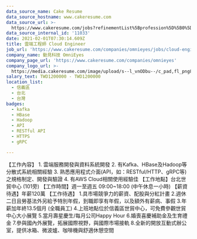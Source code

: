 ```yaml
---
data_source_name: Cake Resume
data_source_hostname: www.cakeresume.com
data_source_url: >-
  https://www.cakeresume.com/jobs?refinementList%5Bprofession%5D%5B0%5D=tech_devops&refi[…]5D=per_year&range%5Bsalary_range%5D%5Bmin%5D=1000000&page=2
data_source_internal_id: '11033'
date: 2021-02-01T07:30:14.609Z
title: 雲端工程師 Cloud Engineer
job_url: 'https://www.cakeresume.com/companies/omnieyes/jobs/cloud-engineer-245fd2'
company_name: 動見科技 OmniEyes
company_page_url: 'https://www.cakeresume.com/companies/omnieyes'
company_logo_url: >-
  https://media.cakeresume.com/image/upload/s--l_vnODbu--/c_pad,fl_png8,h_200,w_200/v1595473957/ajjhkrp5dna8i0x79iqs.png
salary_text: TWD1200000 - TWD1200000
location_list:
  - 信義區
  - 台北
  - 台灣
badges:
  - kafka
  - HBase
  - Hadoop
  - API
  - RESTful API
  - HTTPS
  - gRPC

---
```


【工作內容】 1. 雲端服務開發與資料系統開發 2. 有Kafka、HBase及Hadoop等分散式系統相關經驗 3. 熟悉應用程式介面(API，如：RESTful/HTTP、gRPC等)之規格制定、開發與驗證 4. 有AWS Cloud相關使用經驗佳 【工作地點】台北世貿中心 (101旁) 【工作時間】週一至週五 09:00~18:00 (中午休息一小時) 【薪資待遇】年薪120萬 【工作待遇】 1.具市場競爭力的薪資、配股與分紅計畫 2.週休二日且勞基法外另給予特別年假，到職即享有年假，以及額外有薪病、事假 3.年薪加年終13.5個月 (全職員工) 4.上班地點位於信義區世貿中心，可免費參觀世貿中心大小展覽 5.當月壽星慶生/每月公司Happy Hour 6.婚喪喜慶補助金及生育禮金 7.參與國內外展覽，拓展國際視野，與國際市場接軌 8.全新的開放互動式辦公室，提供冰箱、微波爐、咖啡機與舒適休憩空間